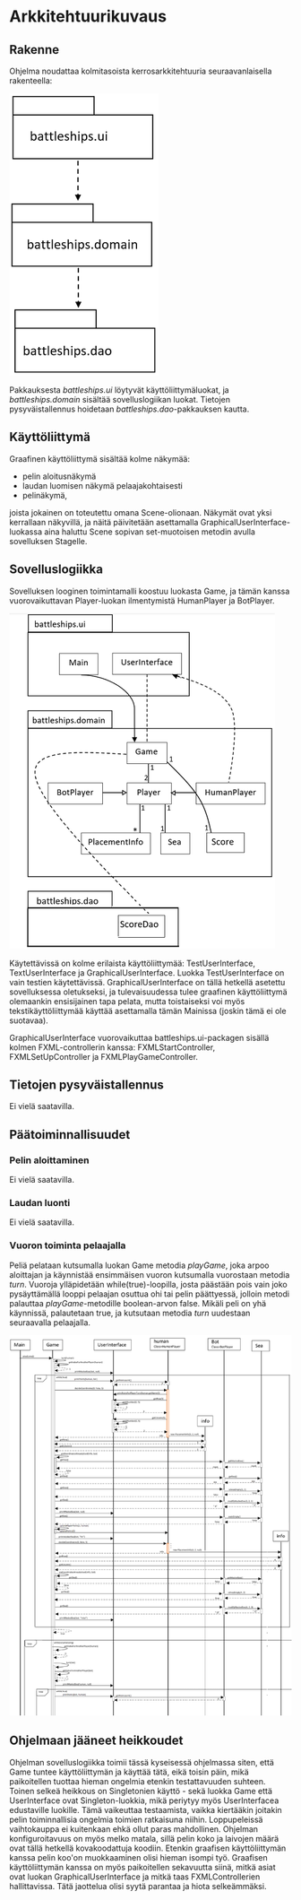 # Arkkitehtuurikuvaus
## Rakenne
Ohjelma noudattaa kolmitasoista kerrosarkkitehtuuria seuraavanlaisella rakenteella: 

![Kerrosarkkitehtuuri](https://github.com/laaksoma/ot-harjoitustyo/blob/master/Battleships/dokumentointi/kaaviot/pakkauskaavio.png)

Pakkauksesta _battleships.ui_ löytyvät käyttöliittymäluokat, ja _battleships.domain_ sisältää sovelluslogiikan luokat. 
Tietojen pysyväistallennus hoidetaan _battleships.dao_-pakkauksen kautta.

## Käyttöliittymä
Graafinen käyttöliittymä sisältää kolme näkymää:
 - pelin aloitusnäkymä
 - laudan luomisen näkymä pelaajakohtaisesti
 - pelinäkymä, 
 
joista jokainen on toteutettu omana Scene-olionaan. Näkymät ovat yksi kerrallaan näkyvillä, ja näitä päivitetään asettamalla GraphicalUserInterface-luokassa aina haluttu Scene sopivan set-muotoisen metodin avulla sovelluksen Stagelle. 

## Sovelluslogiikka 
Sovelluksen looginen toimintamalli koostuu luokasta Game, ja tämän kanssa vuorovaikuttavan Player-luokan 
ilmentymistä HumanPlayer ja BotPlayer. 

![Pakkauskaavio](https://github.com/laaksoma/ot-harjoitustyo/blob/master/Battleships/dokumentointi/kaaviot/sovelluslogiikka_laajempi.png)

Käytettävissä on kolme erilaista käyttöliittymää: TestUserInterface, TextUserInterface ja GraphicalUserInterface. Luokka TestUserInterface on vain testien käytettävissä. GraphicalUserInterface on tällä hetkellä asetettu sovelluksessa oletukseksi, ja tulevaisuudessa tulee graafinen käyttöliittymä olemaankin ensisijainen tapa pelata, mutta toistaiseksi voi myös tekstikäyttöliittymää käyttää asettamalla tämän Mainissa (joskin tämä ei ole suotavaa). 

GraphicalUserInterface vuorovaikuttaa battleships.ui-packagen sisällä kolmen FXML-controllerin kanssa: FXMLStartController, FXMLSetUpController ja FXMLPlayGameController.

## Tietojen pysyväistallennus
Ei vielä saatavilla.

## Päätoiminnallisuudet
### Pelin aloittaminen
Ei vielä saatavilla.

### Laudan luonti
Ei vielä saatavilla.

### Vuoron toiminta pelaajalla
Peliä pelataan kutsumalla luokan Game metodia _playGame_, joka arpoo aloittajan ja käynnistää ensimmäisen vuoron kutsumalla vuorostaan metodia _turn_. Vuoroja ylläpidetään while(true)-loopilla, josta päästään pois vain joko pysäyttämällä looppi pelaajan osuttua ohi tai pelin päättyessä, jolloin metodi palauttaa _playGame_-metodille boolean-arvon false. Mikäli peli on yhä käynnissä, palautetaan true, ja kutsutaan metodia _turn_ uudestaan seuraavalla pelaajalla.

![Sekvenssikaavio](https://github.com/laaksoma/ot-harjoitustyo/blob/master/Battleships/dokumentointi/kaaviot/sekvenssikaavio_vuoro.png)

## Ohjelmaan jääneet heikkoudet
Ohjelman sovelluslogiikka toimii tässä kyseisessä ohjelmassa siten, että Game tuntee käyttöliittymän ja käyttää tätä, eikä toisin päin, mikä paikoitellen tuottaa hieman ongelmia etenkin testattavuuden suhteen. 
Toinen selkeä heikkous on Singletonien käyttö - sekä luokka Game että UserInterface ovat Singleton-luokkia, mikä periytyy myös UserInterfacea edustaville luokille. Tämä vaikeuttaa testaamista, vaikka kiertääkin joitakin pelin toiminnallisia ongelmia toimien ratkaisuna niihin. Loppupeleissä vaihtokauppa ei kuitenkaan ehkä ollut paras mahdollinen. 
Ohjelman konfiguroitavuus on myös melko matala, sillä pelin koko ja laivojen määrä ovat tällä hetkellä kovakoodattuja koodiin. Etenkin graafisen käyttöliittymän kanssa pelin koo'on muokkaaminen olisi hieman isompi työ. 
Graafisen käyttöliittymän kanssa on myös paikoitellen sekavuutta siinä, mitkä asiat ovat luokan GraphicalUserInterface ja mitkä taas FXMLControllerien hallittavissa. Tätä jaottelua olisi syytä parantaa ja hiota selkeämmäksi. 
